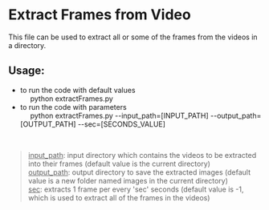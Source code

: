 # Extract Frames from Video

This file can be used to extract all or some of the frames from the videos in a directory.

## Usage:
* to run the code with default values<br/>
&nbsp;&nbsp;&nbsp;&nbsp;&nbsp;python extractFrames.py <br/>
* to run the code with parameters<br/>
&nbsp;&nbsp;&nbsp;&nbsp;&nbsp;python extractFrames.py --input_path=[INPUT_PATH] --output_path=[OUTPUT_PATH] --sec=[SECONDS_VALUE]
<br/>

><ins>input_path</ins>: input directory which contains the videos to be extracted into their frames (default value is the current directory)<br/>
><ins>output_path</ins>: output directory to save the extracted images (default value is a new folder named images in the current directory)<br/>
><ins>sec</ins>: extracts 1 frame per every 'sec' seconds (default value is -1, which is used to extract all of the frames in the videos)
  
